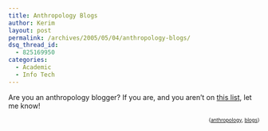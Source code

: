```yaml
---
title: Anthropology Blogs
author: Kerim
layout: post
permalink: /archives/2005/05/04/anthropology-blogs/
dsq_thread_id:
  - 825169950
categories:
  - Academic
  - Info Tech
---
```

Are you an anthropology blogger? If you are, and you aren&#8217;t on <a href="http://del.icio.us/kerim/anthropology+blogs?setcount=100" onclick="_gaq.push(['_trackEvent', 'outbound-article', 'http://del.icio.us/kerim/anthropology+blogs?setcount=100', 'this list']);" >this list</a>, let me know!<!-- technorati tags start -->

<div style="text-align:right;">
  <span style="font-size:x-small;">{<a href="http://technorati.com/tag/anthropology" onclick="_gaq.push(['_trackEvent', 'outbound-article', 'http://technorati.com/tag/anthropology', 'anthropology']);"  rel="tag">anthropology</a>, <a href="http://technorati.com/tag/blogs" onclick="_gaq.push(['_trackEvent', 'outbound-article', 'http://technorati.com/tag/blogs', 'blogs']);"  rel="tag">blogs</a>}</span>


<!-- technorati tags end -->

